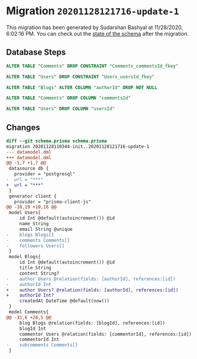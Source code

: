 # Migration `20201128121716-update-1`

This migration has been generated by Sudarshan Bashyal at 11/28/2020, 6:02:16 PM.
You can check out the [state of the schema](./schema.prisma) after the migration.

## Database Steps

```sql
ALTER TABLE "Comments" DROP CONSTRAINT "Comments_commentsId_fkey"

ALTER TABLE "Users" DROP CONSTRAINT "Users_usersId_fkey"

ALTER TABLE "Blogs" ALTER COLUMN "authorId" DROP NOT NULL

ALTER TABLE "Comments" DROP COLUMN "commentsId"

ALTER TABLE "Users" DROP COLUMN "usersId"
```

## Changes

```diff
diff --git schema.prisma schema.prisma
migration 20201128110344-init..20201128121716-update-1
--- datamodel.dml
+++ datamodel.dml
@@ -1,7 +1,7 @@
 datasource db {
   provider = "postgresql"
-  url = "***"
+  url = "***"
 }
 generator client {
   provider = "prisma-client-js"
@@ -10,19 +10,16 @@
 model Users{
     id Int @default(autoincrement()) @id
     name String 
     email String @unique
-    blogs Blogs[]
-    comments Comments[]
-    followers Users[]
 }
 model Blogs{
     id Int @default(autoincrement()) @id
     title String
     content String?
-    author Users @relation(fields: [authorId], references:[id])
-    authorId Int 
+    author Users? @relation(fields: [authorId], references:[id])
+    authorId Int? 
     createdAt DateTime @default(now())
 }
 model Comments{
@@ -31,6 +28,5 @@
     blog Blogs @relation(fields: [blogId], references:[id])
     blogId Int
     commentor Users @relation(fields: [commentorId], references:[id])
     commentorId Int
-    subcomments Comments[]
 }
```


